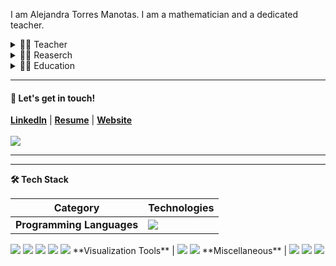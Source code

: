 I am Alejandra Torres Manotas. I am a mathematician and a dedicated teacher. 

<details>
<summary>👩‍🏫 Teacher</summary>
    <ul>
<li> Professor of Discrete Mathematics and Tutoring Teacher.</li>
<li> Online Tutor.</li>
<li>Levels: Bachelor's degree.</li>
        </ul>
</details>

<details>  
<summary>🧑‍🔬 Reaserch</summary>
    <ul>
    <li>General homogeneous potential and the Kepler's problem (Celestial Mechanics, Numerical Methods and Python implementation).</li>
    <li>Closed stable orbits in a strongly coupled resonant Wilberforce pendulum (Perturbation Theory and Wxmaxima and Python implementation).</li>
    <li>Isochronous center problem (EDO, Complex Analysis and Mathematica implementation)</li>
</details>

<details>
<summary>👩‍🎓 Education </summary>
    <ul>
<li>🇲🇽 Master's in Applied Mathematics and Mathematical Physics.</li>
<li>🇨🇴 Bachelor's degree in Mathematics.</li>
<li>🕸️ Been coding for over ten years!</li>
    </ul>
</details>

<hr>

#### 💬 Let's get in touch!
<b><a href='https://www.linkedin.com/in/alejandratmanotas/' target='_blank'>LinkedIn</a></b> | <b><a href='https://drive.google.com/file/d/1dD602-ySC5XZIVGcSj-iw22T5LT6bHXJ/view?usp=drive_link' target='_blank'>Resume</a></b> | <b><a href='https://alejandratm.github.io/AlejandraTManotas/#about' target='_blank'>Website</a></b>
<br><br>
![](https://komarev.com/ghpvc/?username=AlejandraTM&style=flat&style=plastic) 

<hr>

<hr>
<!-- Tech Stack -->  
<b>🛠️ Tech Stack</b>
    <p>

| **Category** | **Technologies** |
| - | - |
**Programming Languages** | <img src='https://img.shields.io/static/v1?label=&message=Python&color=3C78A9&logo=python&logoColor=white'> 
<img src='https://img.shields.io/static/v1?label=&message=SQL&color=004F9F&logo=postgresql&logoColor=white'> 
<img src='https://img.shields.io/static/v1?label=&message=SageMath&color=1b1ab6&logo=PyG&logoColor=white'> 
<img src='https://img.shields.io/static/v1?label=&message=R&color=276DC2&logo=r&logoColor=white'> 
<img src='https://img.shields.io/static/v1?label=&message=C%2B%2B&color=00599C&logo=c%2B%2B&logoColor=white'> 
<img src='https://img.shields.io/badge/-Julia-8A2BE2&logo=julia&logoColor=white'> 
**Visualization Tools** | <img src='https://img.shields.io/static/v1?label=&message=Plotly&color=404f76&logo=plotly&logoColor=a4a4bb'> <img src='https://img.shields.io/static/v1?label=&message=Power%20BI&color=F2C811&logo=powerbi&logoColor=gray'>      
**Miscellaneous** | <img src='https://img.shields.io/static/v1?label=&message=Git&color=F05032&logo=git&logoColor=white'> <img src='https://img.shields.io/badge/Visual%20Studio%20Code-0078d7.svg?style=for-the-badge&logo=visual-studio-code&logoColor=white'> <img src='https://img.shields.io/static/v1?label=&message=LaTeX&color=008080&logo=LaTeX&logoColor=white'>
  </p>
